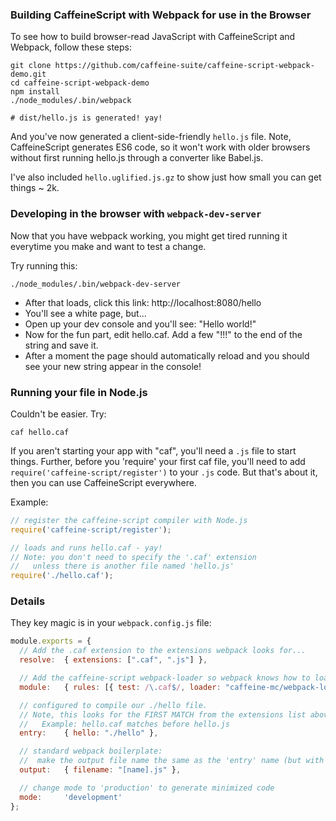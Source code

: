 ### Building CaffeineScript with Webpack for use in the Browser

To see how to build browser-read JavaScript with CaffeineScript and Webpack, follow these steps:

```shell
git clone https://github.com/caffeine-suite/caffeine-script-webpack-demo.git
cd caffeine-script-webpack-demo
npm install
./node_modules/.bin/webpack

# dist/hello.js is generated! yay!
```

And you've now generated a client-side-friendly `hello.js` file. Note, CaffeineScript generates ES6 code, so it won't work with older browsers without first running hello.js through a converter like Babel.js.

I've also included `hello.uglified.js.gz` to show just how small you can get things ~ 2k.

### Developing in the browser with `webpack-dev-server`

Now that you have webpack working, you might get tired running it everytime you make and want to test a change.

Try running this:

```shell
./node_modules/.bin/webpack-dev-server
```

* After that loads, click this link: http://localhost:8080/hello
* You'll see a white page, but...
* Open up your dev console and you'll see: "Hello world!"
* Now for the fun part, edit hello.caf. Add a few "!!!" to the end of the string and save it.
* After a moment the page should automatically reload and you should see your new string appear in the console!

### Running your file in Node.js

Couldn't be easier. Try:

```shell
caf hello.caf
```

If you aren't starting your app with "caf", you'll need a `.js` file to start things. Further, before you 'require' your first caf file, you'll need to add `require('caffeine-script/register')` to your `.js` code. But that's about it, then you can use CaffeineScript everywhere.

Example:
```javascript
// register the caffeine-script compiler with Node.js
require('caffeine-script/register');

// loads and runs hello.caf - yay!
// Note: you don't need to specify the '.caf' extension
//   unless there is another file named 'hello.js'
require('./hello.caf');
```


### Details

They key magic is in your `webpack.config.js` file:

```javascript
module.exports = {
  // Add the .caf extension to the extensions webpack looks for...
  resolve:  { extensions: [".caf", ".js"] },

  // Add the caffeine-script webpack-loader so webpack knows how to load caf files...
  module:   { rules: [{ test: /\.caf$/, loader: "caffeine-mc/webpack-loader" }]},

  // configured to compile our ./hello file.
  // Note, this looks for the FIRST MATCH from the extensions list above:
  //   Example: hello.caf matches before hello.js
  entry:    { hello: "./hello" },

  // standard webpack boilerplate:
  //  make the output file name the same as the 'entry' name (but with .js)
  output:   { filename: "[name].js" },

  // change mode to 'production' to generate minimized code
  mode:     'development'
};
```